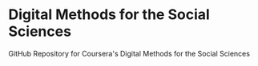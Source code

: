 # Digital Methods for the Social Sciences

GitHub Repository for Coursera's Digital Methods for the Social Sciences
